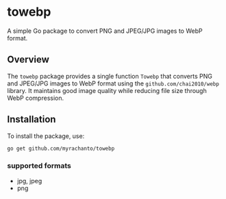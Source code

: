 # towebp

A simple Go package to convert PNG and JPEG/JPG images to WebP format.

## Overview

The `towebp` package provides a single function `Towebp` that converts PNG and JPEG/JPG images to WebP format using the `github.com/chai2010/webp` library. It maintains good image quality while reducing file size through WebP compression.

## Installation

To install the package, use:

```bash
go get github.com/myrachanto/towebp
```

### supported formats
- jpg, jpeg
- png
